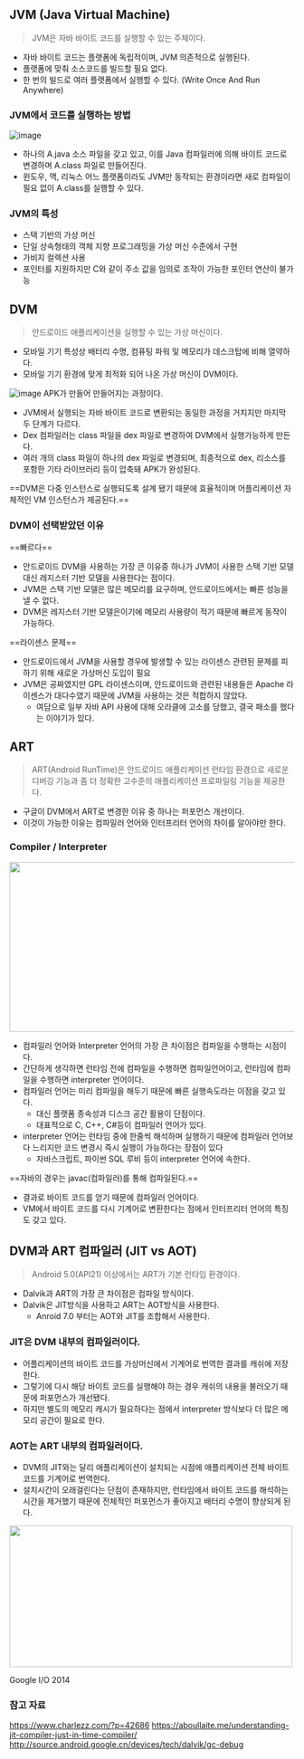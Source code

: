 ## JVM (Java Virtual Machine)
> JVM은 자바 바이트 코드를 실행할 수 있는 주체이다. 
- 자바 바이트 코드는 플랫폼에 독립적이며, JVM 의존적으로 실행된다.
- 플랫폼에 맞춰 소스코드를 빌드할 필요 없다.
- 한 번의 빌드로 여러 플랫폼에서 실행할 수 있다. (Write Once And Run Anywhere)

### JVM에서 코드를 실행하는 방법

![image](https://user-images.githubusercontent.com/53300830/208838512-f797e661-a602-404d-ae50-f66edfae1b80.png)

- 하나의 A.java 소스 파일을 갖고 있고, 이를 Java 컴파일러에 의해 바이트 코드로 변경하며 A.class 파일로 만들어진다.
- 윈도우, 맥, 리눅스 어느 플랫폼이라도 JVM만 동작되는 환경이라면 새로 컴파일이 필요 없이 A.class를 실행할 수 있다.

### JVM의 특성
- 스택 기반의 가상 머신
- 단일 상속형태의 객체 지향 프로그래밍을 가상 머신 수준에서 구현
- 가비지 컬렉션 사용
- 포인터를 지원하지만 C와 같이 주소 값을 임의로 조작이 가능한 포인터 연산이 불가능

## DVM
> 안드로이드 애플리케이션을 실행할 수 있는 가상 머신이다.
- 모바일 기기 특성상 배터리 수명, 컴퓨팅 파워 및 메모리가 데스크탑에 비해 열약하다.
- 모바일 기기 환경에 맞게 최적화 되어 나온 가상 머신이 DVM이다.

![image](https://user-images.githubusercontent.com/53300830/208839433-93f5afed-b35b-452c-8829-41b1d1099060.png)
APK가 만들어 만들어지는 과정이다.
- JVM에서 실행되는 자바 바이트 코드로 변환되는 동일한 과정을 거치지만 마지막 두 단계가 다르다.
- Dex 컴파일러는 class 파일을 dex 파일로 변경하여 DVM에서 실행가능하게 만든다.
- 여러 개의 class 파일이 하나의 dex 파일로 변경되며, 최종적으로 dex, 리소스를 포함한 기타 라이브러리 등이 압축돼 APK가 완성된다.

==DVM은 다중 인스턴스로 실행되도록 설계 됐기 때문에 효율적이며 어플리케이션 자체적인 VM 인스턴스가 제공된다.==

### DVM이 선택받았던 이유

==빠르다==
- 안드로이드 DVM을 사용하는 가장 큰 이유중 하나가 JVM이 사용한 스택 기반 모델 대신 레지스터 기반 모델을 사용한다는 점이다.
- JVM은 스택 기반 모델은 많은 메모리를 요구하며, 안드로이드에서는 빠른 성능을 낼 수 없다.
- DVM은 레지스터 기반 모델은이기에 메모리 사용량이 적기 때문에 빠르게 동작이 가능하다.

==라이센스 문제==
- 안드로이드에서 JVM을 사용할 경우에 발생할 수 있는 라이센스 관련된 문제를 피하기 위해 새로운 가상머신 도입이 필요
- JVM은 공짜였지만 GPL 라이센스이며, 안드로이드와 관련된 내용들은 Apache 라이센스가 대다수였기 때문에 JVM을 사용하는 것은 적합하지 않았다.
	- 여담으로 일부 자바 API 사용에 대해 오라클에 고소를 당했고, 결국 패소를 했다는 이야기가 있다.

## ART
> ART(Android RunTime)은 안드로이드 애플리케이션 런타임 환경으로 새로운 디버깅 기능과 좀 더 정확한 고수준의 애플리케이션 프로파일링 기능을 제공한다.

- 구글이 DVM에서 ART로 변경한 이유 중 하나는 퍼포먼스 개선이다.
- 이것이 가능한 이유는 컴파일러 언어와 인터프리터 언어의 차이를 알아야만 한다.

### Compiler / Interpreter
<img src="https://user-images.githubusercontent.com/53300830/208844059-282831a5-c864-44fa-83d7-23620b78deea.png"  width="600" height="300"/>

- 컴파일러 언어와 Interpreter 언어의 가장 큰 차이점은 컴파일을 수행하는 시점이다.
- 간단하게 생각하면 런타임 전에 컴파일을 수행하면 컴파일언어이고, 런타임에 컴파일을 수행하면 interpreter 언어이다.
- 컴파일러 언어는 미리 컴파일을 해두기 때문에 빠른 실행속도라는 이점을 갖고 있다.
	- 대신 플랫폼 종속성과 디스크 공간 활용이 단점이다.
	- 대표적으로 C, C++, C#등이 컴파일러 언어가 있다.
- interpreter 언어는 런타임 중에 한줄씩 해석하며 실행하기 때문에 컴파일러 언어보다 느리지만 코드 변경시 즉시 실행이 가능하다는 장점이 있다
	- 자바스크립트, 파이썬 SQL 루비 등이 interpreter 언어에 속한다.

==자바의 경우는 javac(컴파일러)를 통해 컴파일된다.==
- 결과로 바이트 코드를 얻기 때문에 컴파일러 언어이다.
- VM에서 바이트 코드를 다시 기계어로 변환한다는 점에서 인터프리터 언어의 특징도 갖고 있다.

## DVM과 ART 컴파일러 (JIT vs AOT)
> Android 5.0(API21) 이상에서는 ART가 기본 런타임 환경이다.
- Dalvik과 ART의 가장 큰 차이점은 컴파일 방식이다.
- Dalvik은 JIT방식을 사용하고 ART는 AOT방식을 사용한다.
	- Anroid 7.0 부터는 AOT와 JIT를 조합해서 사용한다.

### JIT은 DVM 내부의 컴파일러이다.
- 어플리케이션의 바이트 코드를 가상머신에서 기계어로 번역한 결과를 캐쉬에 저장한다.
- 그렇기에 다시 해당 바이트 코드를 실행해야 하는 경우 캐쉬의 내용을 불러오기 때문에 퍼포먼스가 개선됐다.
- 하지만 별도의 메모리 캐시가 필요하다는 점에서 interpreter 방식보다 더 많은 메모리 공간이 필요로 한다.

### AOT는 ART 내부의 컴파일러이다.
- DVM의 JIT와는 달리 애플리케이션이 설치되는 시점에 애플리케이션 전체 바이트 코드를 기계어로 번역한다.
- 설치시간이 오래걸린다는 단점이 존재하지만, 런타임에서 바이트 코드를 해석하는 시간을 제거했기 때문에 전체적인 퍼포먼스가 좋아지고 배터리 수명이 향상되게 된다.

<img src="https://user-images.githubusercontent.com/53300830/208908503-66d0a339-4f7a-4ff9-a7a1-dac060988215.png"  width="500" height="250"/>

Google I/O 2014



### 참고 자료 
https://www.charlezz.com/?p=42686
https://aboullaite.me/understanding-jit-compiler-just-in-time-compiler/
http://source.android.google.cn/devices/tech/dalvik/gc-debug